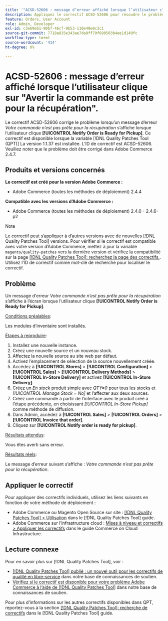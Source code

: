 ```yaml
---
title: '"ACSD-52606 : message d’erreur affiché lorsque l’utilisateur clique sur "Avertir que la commande est prête pour la récupération"'
description: Appliquez le correctif ACSD-52606 pour résoudre le problème Adobe Commerce où un message d’erreur s’affiche lorsque l’utilisateur clique sur **[!UICONTROL Notify Order is Ready for Pickup]**.
feature: Orders, User Account
role: Admin, Developer
exl-id: c3e69eb1-90bf-46cf-9b53-110e40e0c3c1
source-git-commit: 7718a835e343ae7da9ff79f690503b4ee1d140fc
workflow-type: tm+mt
source-wordcount: '414'
ht-degree: 0%

---
```


# ACSD-52606 : message d’erreur affiché lorsque l’utilisateur clique sur &quot;Avertir la commande est prête pour la récupération&quot;.

Le correctif ACSD-52606 corrige le problème lorsqu’un message d’erreur *Votre commande n’est pas prête pour la récupération* s’affiche lorsque l’utilisateur clique **[!UICONTROL Notify Order is Ready for Pickup]**. Ce correctif est disponible lorsque la variable [!DNL Quality Patches Tool (QPT)] La version 1.1.37 est installée. L’ID de correctif est ACSD-52606. Veuillez noter que le problème doit être corrigé dans Adobe Commerce 2.4.7.

## Produits et versions concernés

**Le correctif est créé pour la version Adobe Commerce :**

* Adobe Commerce (toutes les méthodes de déploiement) 2.4.4

**Compatible avec les versions d’Adobe Commerce :**

* Adobe Commerce (toutes les méthodes de déploiement) 2.4.0 - 2.4.6-p2

>[!NOTE]
>
>Le correctif peut s’appliquer à d’autres versions avec de nouvelles [!DNL Quality Patches Tool] versions. Pour vérifier si le correctif est compatible avec votre version d’Adobe Commerce, mettez à jour la variable `magento/quality-patches` vers la dernière version et vérifiez la compatibilité sur la page [[!DNL Quality Patches Tool]: recherchez la page des correctifs.](https://experienceleague.adobe.com/tools/commerce-quality-patches/index.html). Utilisez l’ID de correctif comme mot-clé de recherche pour localiser le correctif.

## Problème

Un message d&#39;erreur *Votre commande n’est pas prête pour la récupération* s’affiche à l’écran lorsque l’utilisateur clique **[!UICONTROL Notify Order is Ready for Pickup]**.

<u>Conditions préalables</u>:

Les modules d’inventaire sont installés.

<u>Étapes à reproduire</u>:

1. Installez une nouvelle instance.
1. Créez une nouvelle source et un nouveau stock.
1. Affectez la nouvelle source au site web par défaut.
1. Activez l’emplacement de sélection de la source nouvellement créée.
1. Accédez à **[!UICONTROL Stores]** > **[!UICONTROL Configuration]** > **[!UICONTROL Sales]** > **[!UICONTROL Delivery Methods]** > **[!UICONTROL In-Store Delivery]** et activez **[!UICONTROL In-Store Delivery]**.
1. Créez un *En stock* produit simple avec *QTY=0* pour tous les stocks et *[!UICONTROL Manage Stock = No]* et l’affecter aux deux sources.
1. Créez une commande à partir de l’interface avec le produit créé à l’étape précédente, en choisissant *[!UICONTROL In-Store Pickup]* comme méthode de diffusion.
1. Dans Admin, accédez à **[!UICONTROL Sales]** > **[!UICONTROL Orders]** > **[!UICONTROL Invoice that order]**.
1. Cliquez sur **[!UICONTROL Notify order is ready for pickup]**.

<u>Résultats attendus</u>:

Vous êtes averti sans erreur.

<u>Résultats réels</u>:

Le message d’erreur suivant s’affiche : *Votre commande n’est pas prête pour la récupération*.

## Appliquer le correctif

Pour appliquer des correctifs individuels, utilisez les liens suivants en fonction de votre méthode de déploiement :

* Adobe Commerce ou Magento Open Source sur site : [[!DNL Quality Patches Tool] > Utilisation](https://experienceleague.adobe.com/docs/commerce-operations/tools/quality-patches-tool/usage.html) dans le [!DNL Quality Patches Tool] guide.
* Adobe Commerce sur l’infrastructure cloud : [Mises à niveau et correctifs > Appliquer les correctifs](https://experienceleague.adobe.com/docs/commerce-cloud-service/user-guide/develop/upgrade/apply-patches.html) dans le guide Commerce on Cloud Infrastructure.

## Lecture connexe

Pour en savoir plus sur [!DNL Quality Patches Tool], voir :

* [[!DNL Quality Patches Tool] publié : un nouvel outil pour les correctifs de qualité en libre-service](/help/announcements/adobe-commerce-announcements/magento-quality-patches-released-new-tool-to-self-serve-quality-patches.md) dans notre base de connaissances de soutien.
* [Vérifiez si le correctif est disponible pour votre problème Adobe Commerce à l’aide de [!DNL Quality Patches Tool]](/help/support-tools/patches-available-in-qpt-tool/check-patch-for-magento-issue-with-magento-quality-patches.md) dans notre base de connaissances de soutien.

Pour plus d’informations sur les autres correctifs disponibles dans QPT, reportez-vous à la section [[!DNL Quality Patches Tool]: recherche de correctifs](https://experienceleague.adobe.com/tools/commerce-quality-patches/index.html) dans le [!DNL Quality Patches Tool] guide.
